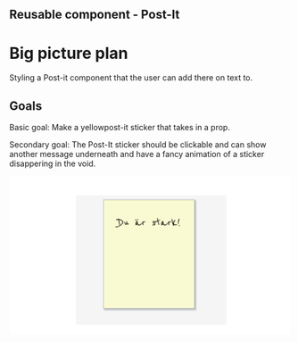## Reusable component - Post-It

# Big picture plan

Styling a Post-it component that the user can add there on text to.

<h2>Goals</h2>

Basic goal: Make a yellowpost-it sticker that takes in a prop.

Secondary goal: The Post-It sticker should be clickable and can show another message underneath and have a fancy animation of a sticker disappering in the void.

<img src="./src/images/stickyYellow.png"></img>
